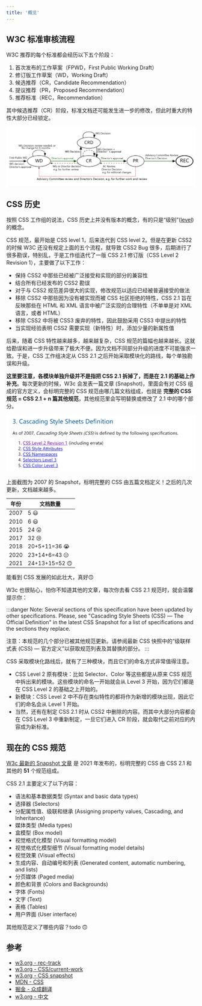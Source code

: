 ```yaml
---
title: '概览'
---
```


## W3C 标准审核流程

W3C 推荐的每个标准都会经历以下五个阶段：

1. 首次发布的工作草案（FPWD，First Public Working Draft）
2. 修订版工作草案（WD，Working Draft）
3. 候选推荐（CR，Candidate Recommendation）
4. 提议推荐（PR，Proposed Recommendation）
5. 推荐标准（REC，Recommendation）

其中候选推荐（CR）阶段，标准文档还可能发生进一步的修改，但此时重大的特性大部分已经锁定。

![](../../images/css/w3c-rec-track.png)

## CSS 历史

按照 CSS 工作组的说法，CSS 历史上并没有版本的概念，有的只是“级别”([level](https://www.w3.org/TR/CSS/#css-levels)) 的概念。

CSS 规范，最开始是 CSS level 1，后来迭代到 CSS level 2。但是在更新 CSS2 的时候 W3C 还没有规定上面的五个流程，就导致 CSS2 Bug 很多，后期进行了很多勘误，特别乱，于是工作组迭代了一版 CSS 2.1 修订版（CSS Level 2 Revision 1），主要做了以下工作：

- 保持 CSS2 中那些已经被广泛接受和实现的部分的兼容性
- 结合所有已经发布的 CSS2 勘误
- 对于与 CSS2 规范差异很大的实现，修改规范以适应已经被普遍接受的做法
- 移除 CSS2 中那些因为没有被实现而被 CSS 社区拒绝的特性，CSS 2.1 旨在反映那些在 HTML 和 XML 语言中被广泛实现的合理特性（不单单是对 XML 语言，或者 HTML）
- 移除 CSS2 中将被 CSS3 废弃的特性，因此鼓励采用 CSS3 中提出的特性
- 当实现经验表明 CSS2 需要实现（新特性）时，添加少量的新属性值

后来，随着 CSS 特性越来越多，越来越复杂，CSS 规范的篇幅也越来越长。这就给勘误和进一步升级带来了极大不便。因为文档不同部分升级的进度不可能强求一致。于是，CSS 工作组决定从 CSS 2.1 之后开始采取模块化的路线，每个单独勘误和升级。

**这里要注意，各模块单独升级并不是指把 CSS 2.1 拆掉了，而是在 2.1 的基础上作补充**。每次更新的时候，W3c 会发表一篇文章 (Snapshot)，里面会有对 CSS 组成的官方定义，会标明完整的 CSS 规范由哪几篇文档组成，也就是 **完整的 CSS 规范 = CSS 2.1 + n 篇其他规范**，其他规范里会写明替换或修改了 2.1 中的哪个部分。

![](../../images/css/CSS-efinition-2007.png)

上面截图为 2007 的 Snapshot，标明完整的 CSS 由五篇文档定义！之后的几次更新，文档越来越多。

| 年份 | 文档数量      |
| ---- | ------------- |
| 2007 | 5 😃           |
| 2010 | 6 😃           |
| 2015 | 24 😲          |
| 2017 | 32 😢          |
| 2018 | 20+5+11=36  😭 |
| 2020 | 23+14+6=43  😑 |
| 2021 | 24+13+15=52 🙃 |

能看到 CSS 发展的如此壮大，真好🙃

W3c 也很贴心，怕你不知道其他的文章，每次你去看 CSS 2.1 规范时，就会温馨提示你：

:::danger
Note: Several sections of this specification have been updated by other specifications. Please, see "Cascading Style Sheets (CSS) — The Official Definition" in the latest CSS Snapshot for a list of specifications and the sections they replace.

注意：本规范的几个部分已被其他规范更新。请参阅最新 CSS 快照中的“级联样式表 (CSS) — 官方定义”以获取规范列表及其替换的部分。
:::

CSS 采取模块化路线后，就有了三种模块，而且它们的命名方式非常值得注意。

- CSS Level 2 原有模块：比如 Selector、Color 等这些都是从原来 CSS 规范中拆出来的模块。这些模块的命名一开始就会从 Level 3 开始，因为它们都是在 CSS Level 2 的基础之上开始的。
- 新模块：CSS Level 2 中不存在类似特性的都将作为新增的模块出现，因此它们的命名会从 Level 1 开始。
- 当然，还有在制定 CSS 2.1 时从 CSS2 中删除的内容。而其中大部分内容都会在 CSS Level 3 中重新制定，一旦它们进入 CR 阶段，就会取代之前对应的内容成为新标准。

## 现在的 CSS 规范

[W3c 最新的 Snapshot 文章](https://www.w3.org/TR/css-2021/#css) 是 2021 年发布的，标明完整的 CSS 由 CSS 2.1 和其他的 **51** 个规范组成。

CSS 2.1 主要定义了以下内容：

- 语法和基本数据类型 (Syntax and basic data types)
- 选择器 (Selectors)
- 分配属性值、级联和继承 (Assigning property values, Cascading, and Inheritance)
- 媒体类型 (Media types)
- 盒模型 (Box model)
- 视觉格式化模型 (Visual formatting model)
- 视觉格式化模型细节 (Visual formatting model details)
- 视觉效果 (Visual effects)
- 生成内容、自动编号和列表 (Generated content, automatic numbering, and lists)
- 分页媒体 (Paged media)
- 颜色和背景 (Colors and Backgrounds)
- 字体 (Fonts)
- 文字 (Text)
- 表格 (Tables)
- 用户界面 (User interface)

其他规范定义了哪些内容？todo 🙃

## 参考

- [w3.org - rec-track](https://www.w3.org/2021/Process-20211102/#rec-track)
- [w3.org - CSS/current-work](https://www.w3.org/Style/CSS/current-work)
- [w3.org - CSS snapshot](https://www.w3.org/TR/css-2017/)
- [MDN - CSS](https://developer.mozilla.org/zh-CN/docs/Web/CSS)
- [掘金 - 众成翻译](https://juejin.cn/post/6844903625353854989)
- [w3.org - 中文](http://www.ayqy.net/doc/css2-1/cover.html)
